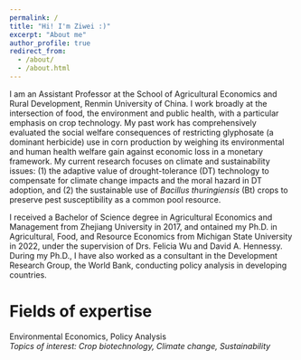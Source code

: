 ```yaml
---
permalink: /
title: "Hi! I'm Ziwei :)"
excerpt: "About me"
author_profile: true
redirect_from: 
  - /about/
  - /about.html
---
```



I am an Assistant Professor at the School of Agricultural Economics and Rural Development, Renmin University of China. I work broadly at the intersection of food, the environment and public health, with a particular emphasis on crop technology. My past work has comprehensively evaluated the social welfare consequences of restricting glyphosate (a dominant herbicide) use in corn production by weighing its environmental and human health welfare gain against economic loss in a monetary framework. My current research focuses on climate and sustainability issues: (1) the adaptive value of drought-tolerance (DT) technology to compensate for climate change impacts and the moral hazard in DT adoption, and (2) the sustainable use of *Bacillus thuringiensis* (Bt) crops to preserve pest susceptibility as a common pool resource.    

I received a Bachelor of Science degree in Agricultural Economics and Management from Zhejiang University in 2017, and ontained my Ph.D. in Agricultural, Food, and Resource Economics from Michigan State University in 2022, under the supervision of Drs. Felicia Wu and David A. Hennessy. During my Ph.D., I have also worked as a consultant in the Development Research Group, the World Bank, conducting policy analysis in developing countries. 

Fields of expertise 
======
Environmental Economics, Policy Analysis    
*Topics of interest: Crop biotechnology, Climate change, Sustainability*


